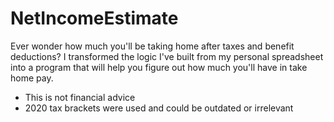 # NetIncomeEstimate
Ever wonder how much you'll be taking home after taxes and benefit deductions? I transformed the logic I've built from my personal spreadsheet into a program that will help you figure out how much you'll have in take home pay.


* This is not financial advice
* 2020 tax brackets were used and could be outdated or irrelevant
